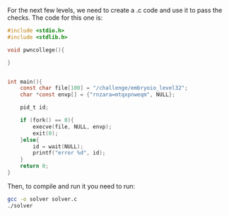 For the next few levels, we need to create a .c code and use it to pass the checks.
The code for this one is:
```c
#include <stdio.h>
#include <stdlib.h>

void pwncollege(){

}


int main(){
    const char file[100] = "/challenge/embryoio_level32";
    char *const envp[] = {"rnzara=mtqxpnweqm", NULL};

    pid_t id;

    if (fork() == 0){
        execve(file, NULL, envp);
        exit(0);
    }else{
        id = wait(NULL);
        printf("error %d", id);
    }
    return 0;
}
```
Then, to compile and run it you need to run:
```bash
gcc -o solver solver.c
./solver
